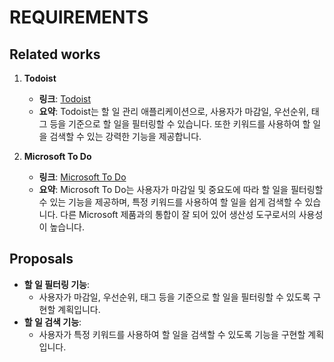 # REQUIREMENTS

## Related works

1. **Todoist**
   - **링크**: [Todoist](https://todoist.com/)
   - **요약**: Todoist는 할 일 관리 애플리케이션으로, 사용자가 마감일, 우선순위, 태그 등을 기준으로 할 일을 필터링할 수 있습니다. 또한 키워드를 사용하여 할 일을 검색할 수 있는 강력한 기능을 제공합니다.

2. **Microsoft To Do**
   - **링크**: [Microsoft To Do](https://todo.microsoft.com/)
   - **요약**: Microsoft To Do는 사용자가 마감일 및 중요도에 따라 할 일을 필터링할 수 있는 기능을 제공하며, 특정 키워드를 사용하여 할 일을 쉽게 검색할 수 있습니다. 다른 Microsoft 제품과의 통합이 잘 되어 있어 생산성 도구로서의 사용성이 높습니다.

## Proposals

- **할 일 필터링 기능**:
  - 사용자가 마감일, 우선순위, 태그 등을 기준으로 할 일을 필터링할 수 있도록 구현할 계획입니다.
- **할 일 검색 기능**:
  - 사용자가 특정 키워드를 사용하여 할 일을 검색할 수 있도록 기능을 구현할 계획입니다.